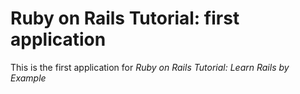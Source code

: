 # Ruby on Rails Tutorial: first application

This is the first application for
*Ruby on Rails Tutorial: Learn Rails by Example*